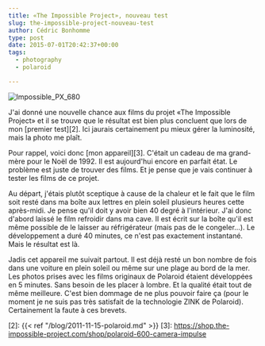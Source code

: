 ```yaml
---
title: «The Impossible Project», nouveau test
slug: the-impossible-project-nouveau-test
author: Cédric Bonhomme
type: post
date: 2015-07-01T20:42:37+00:00
tags:
  - photography
  - polaroid

---
```

![Impossible_PX_680](/images/blog/2015/07/Impossible_PX_680.png)

J'ai donné une nouvelle chance aux films du projet «The Impossible Project» et
il se trouve que le résultat est bien plus concluent que lors de mon
[premier test][2]. Ici jaurais certainement pu mieux gérer la luminosité, mais
la photo me plaît.

Pour rappel, voici donc [mon appareil][3]. C'était un cadeau de ma grand-mère
pour le Noël de 1992. Il est aujourd'hui encore en parfait état.
Le problème est juste de trouver des films.
Et je pense que je vais continuer à tester les films de ce projet.

Au départ, j'étais plutôt sceptique à cause de la chaleur et le fait que le
film soit resté dans ma boîte aux lettres en plein soleil plusieurs heures
cette après-midi. Je pense qu'il doit y avoir bien 40 degré à l'intérieur.
J'ai donc d'abord laissé le film refroidir dans ma cave.
Il est écrit sur la boîte qu'il est même possible de le laisser au réfrigérateur
(mais pas de le congeler…). Le développement a duré 40 minutes, ce n'est pas
exactement instantané. Mais le résultat est là.

Jadis cet appareil me suivait partout. Il est déjà resté un bon nombre de fois
dans une voiture en plein soleil ou même sur une plage au bord de la mer.
Les photos prises avec les films originaux de Polaroid étaient développées en
5 minutes. Sans besoin de les placer à lombre. Et la qualité était tout de même
meilleure. C'est bien dommage de ne plus pouvoir faire ça (pour le moment je ne
suis pas très satisfait de la technologie ZINK de Polaroid). Certainement la
faute à ces brevets.

 [2]: {{< ref "/blog/2011-11-15-polaroid.md" >}}
 [3]: https://shop.the-impossible-project.com/shop/polaroid-600-camera-impulse

